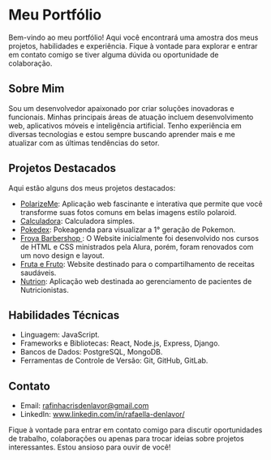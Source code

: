 # Meu Portfólio

Bem-vindo ao meu portfólio! Aqui você encontrará uma amostra dos meus projetos, habilidades e experiência. Fique à vontade para explorar e entrar em contato comigo se tiver alguma dúvida ou oportunidade de colaboração.

## Sobre Mim

Sou um desenvolvedor apaixonado por criar soluções inovadoras e funcionais. Minhas principais áreas de atuação incluem desenvolvimento web, aplicativos móveis e inteligência artificial. Tenho experiência em diversas tecnologias e estou sempre buscando aprender mais e me atualizar com as últimas tendências do setor.

## Projetos Destacados

Aqui estão alguns dos meus projetos destacados:

- [PolarizeMe](www.polarizeme.com.br): Aplicação web fascinante e interativa que permite que você transforme suas fotos comuns em belas imagens estilo polaroid.
- [Calculadora](https://calculadora-on.vercel.app/): Calculadora simples.
- [Pokedex](https://pokedex-denlavor.bohr.io/): Pokeagenda para visualizar a 1° geração de Pokemon.
- [Froya Barbershop ](https://calculadora-on.vercel.app/froya-barbershop): O Website inicialmente foi desenvolvido nos cursos de HTML e CSS ministrados pela Alura, porém, foram renovados com um novo design e layout.
- [Fruta e Fruto](https://rafa-denlavor.github.io/fruta-e-fruto): Website destinado para o compartilhamento de receitas saudáveis.
- [Nutrion](https://rafa-denlavor.github.io/nutrion/): Aplicação web destinada ao gerenciamento de pacientes de Nutricionistas.

## Habilidades Técnicas

- Linguagem: JavaScript.
- Frameworks e Bibliotecas: React, Node.js, Express, Django.
- Bancos de Dados: PostgreSQL, MongoDB.
- Ferramentas de Controle de Versão: Git, GitHub, GitLab.

## Contato

- Email: rafinhacrisdenlavor@gmail.com
- LinkedIn: www.linkedin.com/in/rafaella-denlavor/

Fique à vontade para entrar em contato comigo para discutir oportunidades de trabalho, colaborações ou apenas para trocar ideias sobre projetos interessantes. Estou ansioso para ouvir de você!

